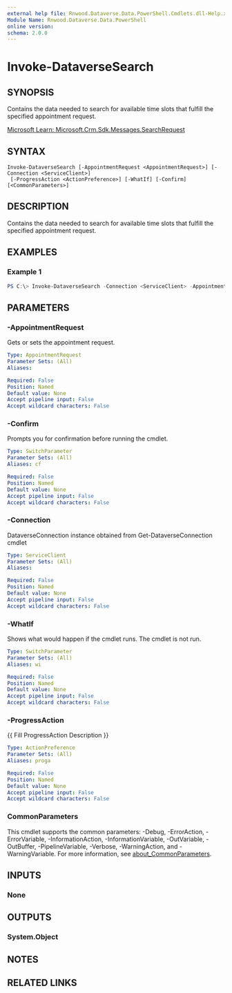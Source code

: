 ```yaml
---
external help file: Rnwood.Dataverse.Data.PowerShell.Cmdlets.dll-Help.xml
Module Name: Rnwood.Dataverse.Data.PowerShell
online version:
schema: 2.0.0
---
```


# Invoke-DataverseSearch

## SYNOPSIS
Contains the data needed to search for available time slots that fulfill the specified appointment request.

[Microsoft Learn: Microsoft.Crm.Sdk.Messages.SearchRequest](https://learn.microsoft.com/en-us/dotnet/api/microsoft.crm.sdk.messages.SearchRequest?view=dataverse-sdk-latest)

## SYNTAX

```
Invoke-DataverseSearch [-AppointmentRequest <AppointmentRequest>] [-Connection <ServiceClient>]
 [-ProgressAction <ActionPreference>] [-WhatIf] [-Confirm] [<CommonParameters>]
```

## DESCRIPTION
Contains the data needed to search for available time slots that fulfill the specified appointment request.

## EXAMPLES

### Example 1
```powershell
PS C:\> Invoke-DataverseSearch -Connection <ServiceClient> -AppointmentRequest <AppointmentRequest>
```

## PARAMETERS

### -AppointmentRequest
Gets or sets the appointment request.

```yaml
Type: AppointmentRequest
Parameter Sets: (All)
Aliases:

Required: False
Position: Named
Default value: None
Accept pipeline input: False
Accept wildcard characters: False
```

### -Confirm
Prompts you for confirmation before running the cmdlet.

```yaml
Type: SwitchParameter
Parameter Sets: (All)
Aliases: cf

Required: False
Position: Named
Default value: None
Accept pipeline input: False
Accept wildcard characters: False
```

### -Connection
DataverseConnection instance obtained from Get-DataverseConnection cmdlet

```yaml
Type: ServiceClient
Parameter Sets: (All)
Aliases:

Required: False
Position: Named
Default value: None
Accept pipeline input: False
Accept wildcard characters: False
```

### -WhatIf
Shows what would happen if the cmdlet runs. The cmdlet is not run.

```yaml
Type: SwitchParameter
Parameter Sets: (All)
Aliases: wi

Required: False
Position: Named
Default value: None
Accept pipeline input: False
Accept wildcard characters: False
```

### -ProgressAction
{{ Fill ProgressAction Description }}

```yaml
Type: ActionPreference
Parameter Sets: (All)
Aliases: proga

Required: False
Position: Named
Default value: None
Accept pipeline input: False
Accept wildcard characters: False
```

### CommonParameters
This cmdlet supports the common parameters: -Debug, -ErrorAction, -ErrorVariable, -InformationAction, -InformationVariable, -OutVariable, -OutBuffer, -PipelineVariable, -Verbose, -WarningAction, and -WarningVariable. For more information, see [about_CommonParameters](http://go.microsoft.com/fwlink/?LinkID=113216).

## INPUTS

### None
## OUTPUTS

### System.Object
## NOTES

## RELATED LINKS
